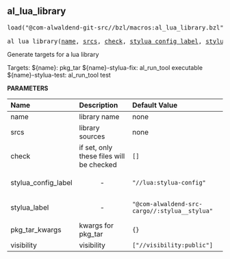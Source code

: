 <!-- Generated with Stardoc: http://skydoc.bazel.build -->



<a id="al_lua_library"></a>

## al_lua_library

<pre>
load("@com-alwaldend-git-src//bzl/macros:al_lua_library.bzl", "al_lua_library")

al_lua_library(<a href="#al_lua_library-name">name</a>, <a href="#al_lua_library-srcs">srcs</a>, <a href="#al_lua_library-check">check</a>, <a href="#al_lua_library-stylua_config_label">stylua_config_label</a>, <a href="#al_lua_library-stylua_label">stylua_label</a>, <a href="#al_lua_library-pkg_tar_kwargs">pkg_tar_kwargs</a>, <a href="#al_lua_library-visibility">visibility</a>)
</pre>

Generate targets for a lua library

Targets:
    ${name}: pkg_tar
    ${name}-stylua-fix: al_run_tool executable
    ${name}-stylua-test: al_run_tool test


**PARAMETERS**


| Name  | Description | Default Value |
| :------------- | :------------- | :------------- |
| <a id="al_lua_library-name"></a>name |  library name   |  none |
| <a id="al_lua_library-srcs"></a>srcs |  library sources   |  none |
| <a id="al_lua_library-check"></a>check |  if set, only these files will be checked   |  `[]` |
| <a id="al_lua_library-stylua_config_label"></a>stylua_config_label |  <p align="center"> - </p>   |  `"//lua:stylua-config"` |
| <a id="al_lua_library-stylua_label"></a>stylua_label |  <p align="center"> - </p>   |  `"@com-alwaldend-src-cargo//:stylua__stylua"` |
| <a id="al_lua_library-pkg_tar_kwargs"></a>pkg_tar_kwargs |  kwargs for pkg_tar   |  `{}` |
| <a id="al_lua_library-visibility"></a>visibility |  visibility   |  `["//visibility:public"]` |


